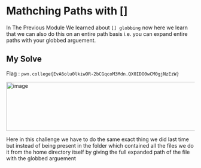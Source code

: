 # Mathching Paths with []

In The Previous Module We learned about `[] globbing` now here we learn that we can also do this on an entire path basis i.e. you can expand entire paths with your globbed arguement.

## My Solve

Flag : `pwn.college{EvA6olu0lkiwOR-2bCGqcoM3Mdn.QX0IDO0wCM0gjNzEzW}`

<img width="799" height="131" alt="image" src="https://github.com/user-attachments/assets/4467c4f0-3fe6-4d0c-b4d7-e77089dd1e1c" />

Here in this challenge we have to do the same exact thing we did last time but instead of being present in the folder which contained all the files we do it from the home directory itself by giving the full expanded path of the file with the globbed arguement

